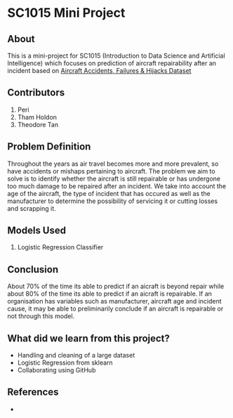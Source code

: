# SC1015 Mini Project

## About
This is a mini-project for SC1015 (Introduction to Data Science and Artificial Intelligence) which focuses on prediction of aircraft repairability after an incident based on [Aircraft Accidents, Failures & Hijacks Dataset](https://www.kaggle.com/datasets/deepcontractor/aircraft-accidents-failures-hijacks-dataset)

## Contributors
1) Peri
2) Tham Holdon
3) Theodore Tan

## Problem Definition
Throughout the years as air travel becomes more and more prevalent, so have accidents or mishaps pertaining to aircraft. The problem we aim to solve is to identify whether the aircraft is still repairable or has undergone too much damage to be repaired after an incident. We take into account the age of the aircraft, the type of incident that has occured as well as the manufacturer to determine the possibility of servicing it or cutting losses and scrapping it.

## Models Used
1) Logistic Regression Classifier

## Conclusion
About 70% of the time its able to predict if an aicraft is beyond repair while about 80% of the time its able to predict if an aicraft is repairable. If an organisation has variables such as manufacturer, aircraft age and incident cause, it may be able to preliminarily conclude if an aircraft is repairable or not through this model.

## What did we learn from this project?
* Handling and cleaning of a large dataset
* Logistic Regression from sklearn
* Collaborating using GitHub

## References
* 
